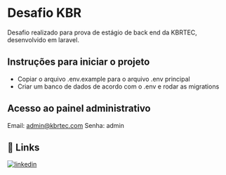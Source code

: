 
# Desafio KBR

Desafio realizado  para prova de estágio de back end da KBRTEC, desenvolvido em laravel.


## Instruções para iniciar o projeto

- Copiar o arquivo .env.example para o arquivo .env principal
- Criar um banco de dados de acordo com o .env e rodar as migrations


## Acesso ao painel administrativo
Email: admin@kbrtec.com
Senha: admin


## 🔗 Links

[![linkedin](https://img.shields.io/badge/linkedin-0A66C2?style=for-the-badge&logo=linkedin&logoColor=white)](https://www.linkedin.com/in/victor-gimenez-5b486a240/)




